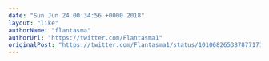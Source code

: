 ```yaml
---
date: "Sun Jun 24 00:34:56 +0000 2018"
layout: "like"
authorName: "flantasma"
authorUrl: "https://twitter.com/Flantasma1"
originalPost: "https://twitter.com/Flantasma1/status/1010682653878771717"
---
```

